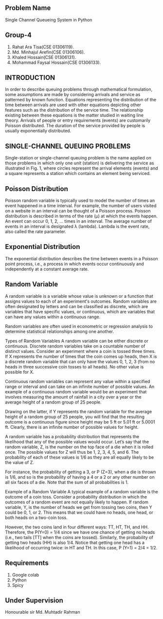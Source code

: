 ## Problem Name 
Single Channel Queueing System in Python

## Group-4
1) Rahat Ara Tisa(CSE 01306119).
2) Md. Minhajul Arefin(CSE 01306106).
3) Khaled Hossain(CSE 01306131).
4) Mohammad Faysal Hossain(CSE 01306133).

## INTRODUCTION
In order to describe queuing problems through mathematical formulation, some assumptions are made by considering arrivals and service as patterned by known function. Equations representing the distribution of the time between arrivals are used with other equations depicting other features such as the distribution of the service time. The relationship existing between these equations is the matter studied in waiting line theory. Arrivals of people or entry requirements (events) are customarily Poisson distributed. The duration of the service provided by people is usually exponentially distributed.

## SINGLE-CHANNEL QUEUING PROBLEMS

Single-station or single-channel queuing problem is the name applied on those problems in which only one unit (station) is delivering the service as illustrated in Fig. 1,
where circles represent the arrival elements (events) and a square represents a station which contains an element being serviced.

## Poisson Distribution

Poisson random variable is typically used to model the number of times an event happened in a time interval. For example, the number of users visited on a website in an interval can be thought of a Poisson process. Poisson distribution is described in terms of the rate (μ) at which the events happen. An event can occur 0, 1, 2, … times in an interval. The average number of events in an interval is designated λ (lambda). Lambda is the event rate, also called the rate parameter. 

## Exponential Distribution

The exponential distribution describes the time between events in a Poisson point process, i.e., a process in which events occur continuously and independently at a constant average rate. 

## Random Variable

A random variable is a variable whose value is unknown or a function that assigns values to each of an experiment's outcomes. Random variables are often designated by letters and can be classified as discrete, which are variables that have specific values, or continuous, which are variables that can have any values within a continuous range.


Random variables are often used in econometric or regression analysis to determine statistical relationships among one another.

Types of Random Variables
A random variable can be either discrete or continuous. Discrete random variables take on a countable number of distinct values. Consider an experiment where a coin is tossed three times. If X represents the number of times that the coin comes up heads, then X is a discrete random variable that can only have the values 0, 1, 2, 3 (from no heads in three successive coin tosses to all heads). No other value is possible for X.

Continuous random variables can represent any value within a specified range or interval and can take on an infinite number of possible values. An example of a continuous random variable would be an experiment that involves measuring the amount of rainfall in a city over a year or the average height of a random group of 25 people.

Drawing on the latter, if Y represents the random variable for the average height of a random group of 25 people, you will find that the resulting outcome is a continuous figure since height may be 5 ft or 5.01 ft or 5.0001 ft. Clearly, there is an infinite number of possible values for height.

A random variable has a probability distribution that represents the likelihood that any of the possible values would occur. Let’s say that the random variable, Z, is the number on the top face of a die when it is rolled once. The possible values for Z will thus be 1, 2, 3, 4, 5, and 6. The probability of each of these values is 1/6 as they are all equally likely to be the value of Z.

For instance, the probability of getting a 3, or P (Z=3), when a die is thrown is 1/6, and so is the probability of having a 4 or a 2 or any other number on all six faces of a die. Note that the sum of all probabilities is 1.

Example of a Random Variable
A typical example of a random variable is the outcome of a coin toss. Consider a probability distribution in which the outcomes of a random event are not equally likely to happen. If random variable, Y, is the number of heads we get from tossing two coins, then Y could be 0, 1, or 2. This means that we could have no heads, one head, or both heads on a two-coin toss.

However, the two coins land in four different ways: TT, HT, TH, and HH. Therefore, the P(Y=0) = 1/4 since we have one chance of getting no heads (i.e., two tails [TT] when the coins are tossed). Similarly, the probability of getting two heads (HH) is also 1/4. Notice that getting one head has a likelihood of occurring twice: in HT and TH. In this case, P (Y=1) = 2/4 = 1/2.

## Requirements  
1. Google  colab 
2. Python 
3. Spicy

## Under Supervision
Honourable sir Md. Muhtadir Rahman

